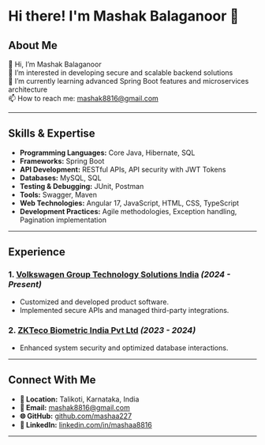# Hi there! I'm Mashak Balaganoor 👋

## About Me

👋 Hi, I’m Mashak Balaganoor  
👀 I’m interested in developing secure and scalable backend solutions  
🌱 I’m currently learning advanced Spring Boot features and microservices architecture  
📫 How to reach me: [mashak8816@gmail.com](mailto:mashak8816@gmail.com)  

---

## Skills & Expertise

- **Programming Languages:** Core Java, Hibernate, SQL
- **Frameworks:** Spring Boot
- **API Development:** RESTful APIs, API security with JWT Tokens
- **Databases:** MySQL, SQL
- **Testing & Debugging:** JUnit, Postman
- **Tools:** Swagger, Maven
- **Web Technologies:** Angular 17, JavaScript, HTML, CSS, TypeScript
- **Development Practices:** Agile methodologies, Exception handling, Pagination implementation

---

## Experience

### 1. [Volkswagen Group Technology Solutions India](https://www.volkswagenag.com) *(2024 - Present)*
- Customized and developed product software.
- Implemented secure APIs and managed third-party integrations.

### 2. [ZKTeco Biometric India Pvt Ltd](https://www.zkteco.in) *(2023 - 2024)*
- Enhanced system security and optimized database interactions.


---


## Connect With Me

- **📍 Location:** Talikoti, Karnataka, India
- **📧 Email:** [mashak8816@gmail.com](mailto:mashak8816@gmail.com)
- **🌐 GitHub:** [github.com/mashaa227](#)
- **🔗 LinkedIn:** [linkedin.com/in/mashaa8816](https://www.linkedin.com/in/mashaa8816)

---


